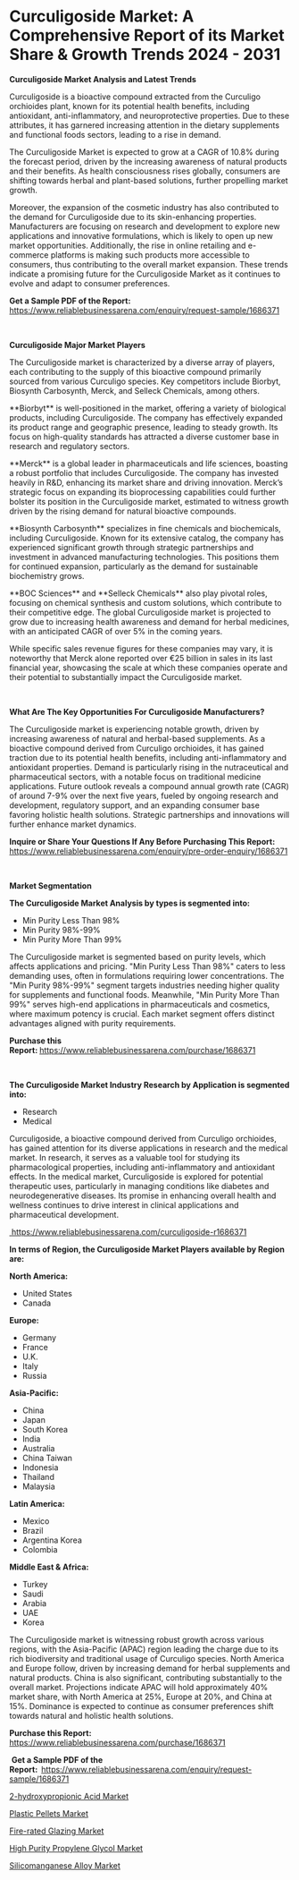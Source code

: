 <p><h1>Curculigoside Market: A Comprehensive Report of its Market Share & Growth Trends 2024 - 2031</h1></p><p><strong>Curculigoside Market Analysis and Latest Trends</strong></p>
<p><p>Curculigoside is a bioactive compound extracted from the Curculigo orchioides plant, known for its potential health benefits, including antioxidant, anti-inflammatory, and neuroprotective properties. Due to these attributes, it has garnered increasing attention in the dietary supplements and functional foods sectors, leading to a rise in demand.</p><p>The Curculigoside Market is expected to grow at a CAGR of 10.8% during the forecast period, driven by the increasing awareness of natural products and their benefits. As health consciousness rises globally, consumers are shifting towards herbal and plant-based solutions, further propelling market growth. </p><p>Moreover, the expansion of the cosmetic industry has also contributed to the demand for Curculigoside due to its skin-enhancing properties. Manufacturers are focusing on research and development to explore new applications and innovative formulations, which is likely to open up new market opportunities. Additionally, the rise in online retailing and e-commerce platforms is making such products more accessible to consumers, thus contributing to the overall market expansion. These trends indicate a promising future for the Curculigoside Market as it continues to evolve and adapt to consumer preferences.</p></p>
<p><strong>Get a Sample PDF of the Report:&nbsp;</strong> <a href="https://www.reliablebusinessarena.com/enquiry/request-sample/1686371?utm_campaign=1265&utm_medium=2&utm_source=Github&utm_content=ia&utm_term=16102024&utm_id=curculigoside">https://www.reliablebusinessarena.com/enquiry/request-sample/1686371</a></p>
<p>&nbsp;</p>
<p><strong>Curculigoside Major Market Players</strong></p>
<p><p>The Curculigoside market is characterized by a diverse array of players, each contributing to the supply of this bioactive compound primarily sourced from various Curculigo species. Key competitors include Biorbyt, Biosynth Carbosynth, Merck, and Selleck Chemicals, among others.</p><p>**Biorbyt** is well-positioned in the market, offering a variety of biological products, including Curculigoside. The company has effectively expanded its product range and geographic presence, leading to steady growth. Its focus on high-quality standards has attracted a diverse customer base in research and regulatory sectors.</p><p>**Merck** is a global leader in pharmaceuticals and life sciences, boasting a robust portfolio that includes Curculigoside. The company has invested heavily in R&D, enhancing its market share and driving innovation. Merck’s strategic focus on expanding its bioprocessing capabilities could further bolster its position in the Curculigoside market, estimated to witness growth driven by the rising demand for natural bioactive compounds.</p><p>**Biosynth Carbosynth** specializes in fine chemicals and biochemicals, including Curculigoside. Known for its extensive catalog, the company has experienced significant growth through strategic partnerships and investment in advanced manufacturing technologies. This positions them for continued expansion, particularly as the demand for sustainable biochemistry grows. </p><p>**BOC Sciences** and **Selleck Chemicals** also play pivotal roles, focusing on chemical synthesis and custom solutions, which contribute to their competitive edge. The global Curculigoside market is projected to grow due to increasing health awareness and demand for herbal medicines, with an anticipated CAGR of over 5% in the coming years. </p><p>While specific sales revenue figures for these companies may vary, it is noteworthy that Merck alone reported over €25 billion in sales in its last financial year, showcasing the scale at which these companies operate and their potential to substantially impact the Curculigoside market.</p></p>
<p>&nbsp;</p>
<p><strong>What Are The Key Opportunities For Curculigoside Manufacturers?</strong></p>
<p><p>The Curculigoside market is experiencing notable growth, driven by increasing awareness of natural and herbal-based supplements. As a bioactive compound derived from Curculigo orchioides, it has gained traction due to its potential health benefits, including anti-inflammatory and antioxidant properties. Demand is particularly rising in the nutraceutical and pharmaceutical sectors, with a notable focus on traditional medicine applications. Future outlook reveals a compound annual growth rate (CAGR) of around 7-9% over the next five years, fueled by ongoing research and development, regulatory support, and an expanding consumer base favoring holistic health solutions. Strategic partnerships and innovations will further enhance market dynamics.</p></p>
<p><strong>Inquire or Share Your Questions If Any Before Purchasing This Report:</strong> <a href="https://www.reliablebusinessarena.com/enquiry/pre-order-enquiry/1686371?utm_campaign=1265&utm_medium=2&utm_source=Github&utm_content=ia&utm_term=16102024&utm_id=curculigoside">https://www.reliablebusinessarena.com/enquiry/pre-order-enquiry/1686371</a></p>
<p>&nbsp;</p>
<p><strong>Market Segmentation</strong></p>
<p><strong>The Curculigoside Market Analysis by types is segmented into:</strong></p>
<p><ul><li>Min Purity Less Than 98%</li><li>Min Purity 98%-99%</li><li>Min Purity More Than 99%</li></ul></p>
<p><p>The Curculigoside market is segmented based on purity levels, which affects applications and pricing. "Min Purity Less Than 98%" caters to less demanding uses, often in formulations requiring lower concentrations. The "Min Purity 98%-99%" segment targets industries needing higher quality for supplements and functional foods. Meanwhile, "Min Purity More Than 99%" serves high-end applications in pharmaceuticals and cosmetics, where maximum potency is crucial. Each market segment offers distinct advantages aligned with purity requirements.</p></p>
<p><strong>Purchase this Report:&nbsp;</strong><a href="https://www.reliablebusinessarena.com/purchase/1686371?utm_campaign=1265&utm_medium=2&utm_source=Github&utm_content=ia&utm_term=16102024&utm_id=curculigoside">https://www.reliablebusinessarena.com/purchase/1686371</a></p>
<p>&nbsp;</p>
<p><strong>The Curculigoside Market Industry Research by Application is segmented into:</strong></p>
<p><ul><li>Research</li><li>Medical</li></ul></p>
<p><p>Curculigoside, a bioactive compound derived from Curculigo orchioides, has gained attention for its diverse applications in research and the medical market. In research, it serves as a valuable tool for studying its pharmacological properties, including anti-inflammatory and antioxidant effects. In the medical market, Curculigoside is explored for potential therapeutic uses, particularly in managing conditions like diabetes and neurodegenerative diseases. Its promise in enhancing overall health and wellness continues to drive interest in clinical applications and pharmaceutical development.</p></p>
<p><a href="https://www.reliablebusinessarena.com/curculigoside-r1686371?utm_campaign=1265&utm_medium=2&utm_source=Github&utm_content=ia&utm_term=16102024&utm_id=curculigoside">&nbsp;https://www.reliablebusinessarena.com/curculigoside-r1686371</a></p>
<p><strong>In terms of Region, the Curculigoside Market Players available by Region are:</strong></p>
<p>
    <p> <strong> North America: </strong>
        <ul>
            <li>United States</li>
            <li>Canada</li>
        </ul>
        </p> 
    <p> <strong> Europe: </strong>
        <ul>
            <li>Germany</li>
            <li>France</li>
            <li>U.K.</li>
            <li>Italy</li>
            <li>Russia</li>
        </ul>
        </p> 
    <p> <strong> Asia-Pacific: </strong>
        <ul>
            <li>China</li>
            <li>Japan</li>
            <li>South Korea</li>
            <li>India</li>
            <li>Australia</li>
            <li>China Taiwan</li>
            <li>Indonesia</li>
            <li>Thailand</li>
            <li>Malaysia</li>
        </ul>
        </p> 
    <p> <strong> Latin America: </strong>
        <ul>
            <li>Mexico</li>
            <li>Brazil</li>
            <li>Argentina Korea</li>
            <li>Colombia</li>
        </ul>
        </p> 
    <p> <strong> Middle East & Africa: </strong>
        <ul>
            <li>Turkey</li>
            <li>Saudi</li>
            <li>Arabia</li>
            <li>UAE</li>
            <li>Korea</li>
        </ul>
    </p>
    </p>
<p><p>The Curculigoside market is witnessing robust growth across various regions, with the Asia-Pacific (APAC) region leading the charge due to its rich biodiversity and traditional usage of Curculigo species. North America and Europe follow, driven by increasing demand for herbal supplements and natural products. China is also significant, contributing substantially to the overall market. Projections indicate APAC will hold approximately 40% market share, with North America at 25%, Europe at 20%, and China at 15%. Dominance is expected to continue as consumer preferences shift towards natural and holistic health solutions.</p></p>
<p><strong>Purchase this Report: </strong><a href="https://www.reliablebusinessarena.com/purchase/1686371?utm_campaign=1265&utm_medium=2&utm_source=Github&utm_content=ia&utm_term=16102024&utm_id=curculigoside">https://www.reliablebusinessarena.com/purchase/1686371</a></p>
<p>&nbsp;<strong>Get a Sample PDF of the Report:&nbsp;&nbsp;</strong><a href="https://www.reliablebusinessarena.com/enquiry/request-sample/1686371?utm_campaign=1265&utm_medium=2&utm_source=Github&utm_content=ia&utm_term=16102024&utm_id=curculigoside">https://www.reliablebusinessarena.com/enquiry/request-sample/1686371</a></p>
<p><strong></strong></p>
<p><p><a href="https://www.linkedin.com/pulse/2-hydroxypropionic-acid-market-size-segmentation-trends-growth-n9lef?trk=public_post_embed_feed-article-content&utm_campaign=1265&utm_medium=2&utm_source=Github&utm_content=ia&utm_term=16102024&utm_id=curculigoside">2-hydroxypropionic Acid Market</a></p><p><a href="https://github.com/RoccoManning/Market-Research-Report-List-7/blob/main/plastic-pellets-market.md?utm_campaign=1265&utm_medium=2&utm_source=Github&utm_content=ia&utm_term=16102024&utm_id=curculigoside">Plastic Pellets Market</a></p><p><a href="https://www.linkedin.com/pulse/fire-rated-glazing-market-trends-strategic-insights-2024--sq2kf?trk=public_post_embed_feed-article-content&utm_campaign=1265&utm_medium=2&utm_source=Github&utm_content=ia&utm_term=16102024&utm_id=curculigoside">Fire-rated Glazing Market</a></p><p><a href="https://github.com/lyndi2n3hdalbey/Market-Research-Report-List-1/blob/main/high-purity-propylene-glycol-market.md?utm_campaign=1265&utm_medium=2&utm_source=Github&utm_content=ia&utm_term=16102024&utm_id=curculigoside">High Purity Propylene Glycol Market</a></p><p><a href="https://www.linkedin.com/pulse/competitive-intelligence-silicomanganese-alloy-market-key-players-wqiof?trk=public_post_embed_feed-article-content&utm_campaign=1265&utm_medium=2&utm_source=Github&utm_content=ia&utm_term=16102024&utm_id=curculigoside">Silicomanganese Alloy Market</a></p></p>